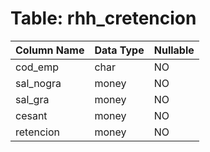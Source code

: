 # Table: rhh_cretencion

| Column Name | Data Type | Nullable |
|-------------|-----------|----------|
| cod_emp | char | NO |
| sal_nogra | money | NO |
| sal_gra | money | NO |
| cesant | money | NO |
| retencion | money | NO |
